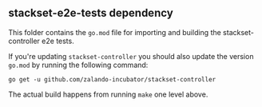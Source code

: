 ## stackset-e2e-tests dependency

This folder contains the `go.mod` file for importing and building the
stackset-controller e2e tests.

If you're updating `stackset-controller` you should also update the version
`go.mod` by running the following command:

```
go get -u github.com/zalando-incubator/stackset-controller
```

The actual build happens from running `make` one level above.
